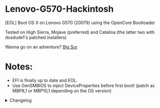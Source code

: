 # Lenovo-G570-Hackintosh
[EOL] Boot OS X on Lenovo G570 (20079) using the OpenCore Bootloader

Tested on High Sierra, Mojave (preferred) and Catalina (the latter two with dosdude1's patched installers)

Wanna go on an adventure? [Big Sur](https://codeberg.org/satan/HackintoshNext-G570)

# Notes:
- EFI is finally up to date and EOL.
- Use GenSMBIOS to inject DeviceProperties before first boot! (patch as MBP8,1 or MBP10,1 depending on the OS version)

<details>
<summary>Changelog</summary>

#### - 3 March 2022 = fail
- WIP! NOT READY! WILL BE, SOON...
- PS:- I had more luck booting off of a blunt USB on the first try than this calculated approach. How ironic 

#### - 4 March 2022
- placed files needed for duetpkg to read OCBL.
- USB boots (finally) but throws a kernel panic error, which i cannot fix with my expertise rn

#### - 20 November 2022
- The blind build is back, except it is now more raw and messed up.
- But hey, it boots, so, profit?
- I blame incycledream for guilting me into doing this again. Wrapped it up in 2 hrs. tops, nice record xD
- There's a lot of work to do, NGL. Checklist soon

#### - 15 February 2023
- Much needed improvements were made. Sorry for the fucked layout. I'll try to fix it (soon)

#### - 1 March 2023 (incycledream)
- I fixed the fucked layout

#### - 7 March 2023 (incycledream)
- BIG SUR INSTALLER BOOTED SUCCESSFULLY.
- graphics doesn't work but I'll try to do something with my Terascale 2 GPU
<img src="https://files.catbox.moe/xyav88.jpg">

#### - 9 March 2023 (incycledream)
- Big Sur works like a charm with some things broken like audio and brightness
- from now, big sur updates will be posted here [satan/HackintoshNext-G570](https://codeberg.org/satan/HackintoshNext-G570) (codeberg)
- I drop active development, almost everything works normally
<img src="https://preview.redd.it/kyp56ad5ddma1.png?width=1080&crop=smart&auto=webp&v=enabled&s=de6422e70dc28de7fc0deec2448b14404f690f37">
</details>

